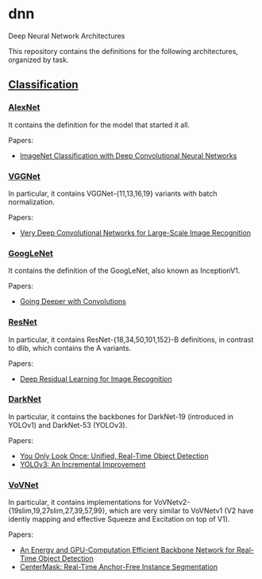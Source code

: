 # dnn
Deep Neural Network Architectures

This repository contains the definitions for the following architectures, organized by task.

## [Classification](./src/classification)

### [AlexNet](./src/classification/alexnet.h)

It contains the definition for the model that started it all.

Papers:
- [ImageNet Classification with Deep Convolutional Neural Networks](https://papers.nips.cc/paper/4824-imagenet-classification-with-deep-convolutional-neural-networks)

### [VGGNet](./src/classification/vggnet.h)

In particular, it contains VGGNet-{11,13,16,19} variants with batch normalization.

Papers:
- [Very Deep Convolutional Networks for Large-Scale Image Recognition](https://arxiv.org/abs/1409.1556)

### [GoogLeNet](./src/classification/googlenet.h)

It contains the definition of the GoogLeNet, also known as InceptionV1.

Papers:
- [Going Deeper with Convolutions](https://arxiv.org/abs/1409.4842)

### [ResNet](./src/classification/resnet.h)

In particular, it contains ResNet-{18,34,50,101,152}-B definitions, in contrast to dlib, which contains the A variants.

Papers:
- [Deep Residual Learning for Image Recognition](https://arxiv.org/abs/1512.03385)

### [DarkNet](./src/classification/darknet.h)

In particular, it contains the backbones for DarkNet-19 (introduced in YOLOv1) and DarkNet-53 (YOLOv3).

Papers:
- [You Only Look Once: Unified, Real-Time Object Detection](https://arxiv.org/abs/1506.02640)
- [YOLOv3: An Incremental Improvement](https://arxiv.org/abs/1804.02767)

### [VoVNet](./src/classification/vovnet.h)
In particular, it contains implementations for VoVNetv2-{19slim,19,27slim,27,39,57,99}, which are very similar to VoVNetv1 (V2 have identiy mapping and effective Squeeze and Excitation on top of V1).

Papers:
- [An Energy and GPU-Computation Efficient Backbone Network for Real-Time Object Detection](https://arxiv.org/abs/1904.09730)
- [CenterMask: Real-Time Anchor-Free Instance Segmentation](https://arxiv.org/abs/1911.06667)
